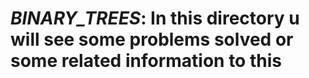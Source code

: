 # _BINARY_TREES_: In this directory u will see some problems solved or some related information to this
